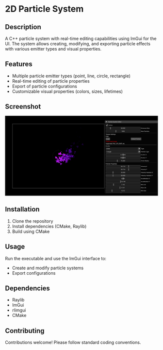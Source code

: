          
# 2D Particle System

## Description
A C++ particle system with real-time editing capabilities using ImGui for the UI. The system allows creating, modifying, and exporting particle effects with various emitter types and visual properties.

## Features
- Multiple particle emitter types (point, line, circle, rectangle)
- Real-time editing of particle properties
- Export of particle configurations
- Customizable visual properties (colors, sizes, lifetimes)

## Screenshot
![Particle System Screenshot](assets/Images/Screenshot.png)

## Installation
1. Clone the repository
2. Install dependencies (CMake, Raylib)
3. Build using CMake

## Usage
Run the executable and use the ImGui interface to:
- Create and modify particle systems
- Export configurations

## Dependencies
- Raylib
- ImGui
- rlimgui
- CMake

## Contributing
Contributions welcome! Please follow standard coding conventions.
